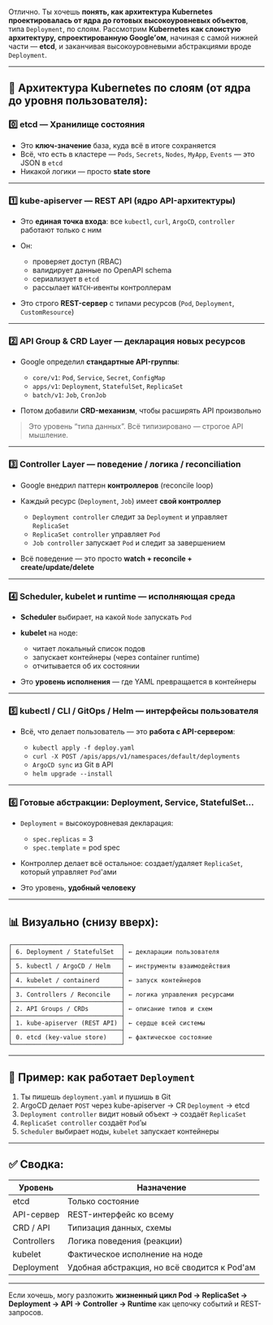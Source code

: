 Отлично. Ты хочешь **понять, как архитектура Kubernetes проектировалась от ядра до готовых высокоуровневых объектов**, типа `Deployment`, по слоям.
Рассмотрим **Kubernetes как слоистую архитектуру, спроектированную Google’ом**, начиная с самой нижней части — **etcd**, и заканчивая высокоуровневыми абстракциями вроде `Deployment`.

---

## 🧱 Архитектура Kubernetes по слоям (от ядра до уровня пользователя):

### 0️⃣ **etcd** — Хранилище состояния

* Это **ключ-значение** база, куда всё в итоге сохраняется
* Всё, что есть в кластере — `Pods`, `Secrets`, `Nodes`, `MyApp`, `Events` — это JSON в `etcd`
* Никакой логики — просто **state store**

---

### 1️⃣ **kube-apiserver** — REST API (ядро API-архитектуры)

* Это **единая точка входа**: все `kubectl`, `curl`, `ArgoCD`, `controller` работают только с ним
* Он:

  * проверяет доступ (RBAC)
  * валидирует данные по OpenAPI schema
  * сериализует в `etcd`
  * рассылает `WATCH`-ивенты контроллерам
* Это строго **REST-сервер** с типами ресурсов (`Pod`, `Deployment`, `CustomResource`)

---

### 2️⃣ **API Group & CRD Layer** — декларация новых ресурсов

* Google определил **стандартные API-группы**:

  * `core/v1`: `Pod`, `Service`, `Secret`, `ConfigMap`
  * `apps/v1`: `Deployment`, `StatefulSet`, `ReplicaSet`
  * `batch/v1`: `Job`, `CronJob`
* Потом добавили **CRD-механизм**, чтобы расширять API произвольно

> Это уровень “типа данных”. Всё типизировано — строгое API мышление.  

---

### 3️⃣ **Controller Layer** — поведение / логика / reconciliation

* Google внедрил паттерн **контроллеров** (reconcile loop)
* Каждый ресурс (`Deployment`, `Job`) имеет **свой контроллер**

  * `Deployment controller` следит за `Deployment` и управляет `ReplicaSet`
  * `ReplicaSet controller` управляет `Pod`
  * `Job controller` запускает `Pod` и следит за завершением
* Всё поведение — это просто **watch + reconcile + create/update/delete**

---

### 4️⃣ **Scheduler, kubelet и runtime** — исполняющая среда

* **Scheduler** выбирает, на какой `Node` запускать `Pod`
* **kubelet** на ноде:

  * читает локальный список подов
  * запускает контейнеры (через container runtime)
  * отчитывается об их состоянии
* Это **уровень исполнения** — где YAML превращается в контейнеры

---

### 5️⃣ **kubectl / CLI / GitOps / Helm** — интерфейсы пользователя

* Всё, что делает пользователь — это **работа с API-сервером**:

  * `kubectl apply -f deploy.yaml`
  * `curl -X POST /apis/apps/v1/namespaces/default/deployments`
  * `ArgoCD sync` из Git в API
  * `helm upgrade --install`

---

### 6️⃣ **Готовые абстракции: Deployment, Service, StatefulSet...**

* `Deployment` = высокоуровневая декларация:

  * `spec.replicas` = 3
  * `spec.template` = pod spec
* Контроллер делает всё остальное: создает/удаляет `ReplicaSet`, который управляет `Pod`'ами
* Это уровень, **удобный человеку**

---

## 📊 Визуально (снизу вверх):

```text
┌──────────────────────────────┐
│ 6. Deployment / StatefulSet  │ ← декларации пользователя
├──────────────────────────────┤
│ 5. kubectl / ArgoCD / Helm   │ ← инструменты взаимодействия
├──────────────────────────────┤
│ 4. kubelet / containerd      │ ← запуск контейнеров
├──────────────────────────────┤
│ 3. Controllers / Reconcile   │ ← логика управления ресурсами
├──────────────────────────────┤
│ 2. API Groups / CRDs         │ ← описание типов и схем
├──────────────────────────────┤
│ 1. kube-apiserver (REST API) │ ← сердце всей системы
├──────────────────────────────┤
│ 0. etcd (key-value store)    │ ← фактическое состояние
└──────────────────────────────┘
```

---

## 🎯 Пример: как работает `Deployment`

1. Ты пишешь `deployment.yaml` и пушишь в Git
2. ArgoCD делает `POST` через kube-apiserver → CR `Deployment` → etcd
3. `Deployment controller` видит новый объект → создаёт `ReplicaSet`
4. `ReplicaSet controller` создаёт `Pod`’ы
5. `Scheduler` выбирает ноды, `kubelet` запускает контейнеры

---

## ✅ Сводка:

| Уровень     | Назначение                                   |
| ----------- | -------------------------------------------- |
| etcd        | Только состояние                             |
| API-сервер  | REST-интерфейс ко всему                      |
| CRD / API   | Типизация данных, схемы                      |
| Controllers | Логика поведения (реакции)                   |
| kubelet     | Фактическое исполнение на ноде               |
| Deployment  | Удобная абстракция, но всё сводится к Pod'ам |

---

Если хочешь, могу разложить **жизненный цикл Pod → ReplicaSet → Deployment → API → Controller → Runtime** как цепочку событий и REST-запросов.
